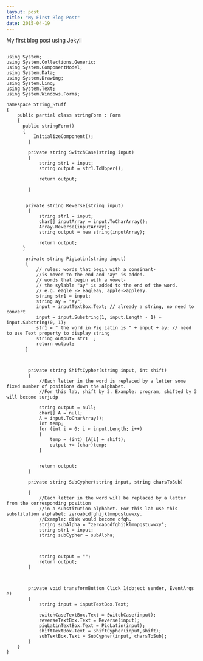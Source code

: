```yaml
---
layout: post
title: "My First Blog Post"
date: 2015-04-19
---
```


My first blog post using Jekyll

<pre><code class="language-csharp">
using System;
using System.Collections.Generic;
using System.ComponentModel;
using System.Data;
using System.Drawing;
using System.Linq;
using System.Text;
using System.Windows.Forms;

namespace String_Stuff
{
    public partial class stringForm : Form
    {
      public stringForm()
      {
          InitializeComponent();
        }

        private string SwitchCase(string input)
        {
            string str1 = input;
            string output = str1.ToUpper();

            return output;

        }


       private string Reverse(string input)
        {
            string str1 = input;
            char[] inputArray = input.ToCharArray();
            Array.Reverse(inputArray);
            string output = new string(inputArray);

            return output;
      }

       private string PigLatin(string input)
       {
           // rules: words that begin with a consinant-
           //is moved to the end and "ay" is added.
           // words that begin with a vowel-
           // the sylable "ay" is added to the end of the word.
           // e.g. eagle -> eagleay, apple->appleay.
           string str1 = input;           
           string ay = "ay";
           input = inputTextBox.Text; // already a string, no need to convert
           input = input.Substring(1, input.Length - 1) + input.Substring(0, 1);
           str1 = " the word in Pig Latin is " + input + ay; // need to use Text property to display string
           string output= str1  ;
           return output;
       }                    



        private string ShiftCypher(string input, int shift)
        {
            //Each letter in the word is replaced by a letter some fixed number of positions down the alphabet.
            //For this lab, shift by 3. Example: program, shifted by 3 will become surjudp

            string output = null;
            char[] A = null;
            A = input.ToCharArray();
            int temp;
            for (int i = 0; i < input.Length; i++)
            {
                temp = (int) (A[i] + shift);
                output += (char)temp;
            }


            return output;
        }

        private string SubCypher(string input, string charsToSub)

        {
            //Each letter in the word will be replaced by a letter from the corresponding position 
            //in a substitution alphabet. For this lab use this substitution alphabet: zeroabcdfghijklmnpqstuvwxy. 
            //Example: disk would become ofqh.
            string subAlpha = "zeroabcdfghijklmnpqstuvwxy";
            string str1 = input;
            string subCypher = subAlpha;



            string output = "";
            return output;
        }



        private void transformButton_Click_1(object sender, EventArgs e)
        {
            string input = inputTextBox.Text;

            switchCaseTextBox.Text = SwitchCase(input);
            reverseTextBox.Text = Reverse(input);
            pigLatinTextBox.Text = PigLatin(input);
            shiftTextBox.Text = ShiftCypher(input,shift);
            subTextBox.Text = SubCypher(input, charsToSub);
        }
    }
}
</code></pre>
